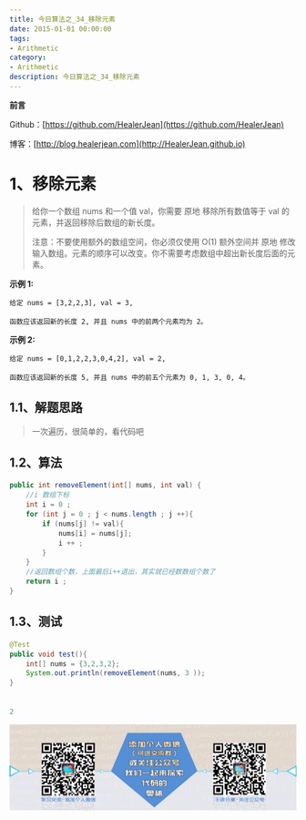```yaml
---
title: 今日算法之_34_移除元素
date: 2015-01-01 00:00:00
tags: 
- Arithmetic
category: 
- Arithmetic
description: 今日算法之_34_移除元素
---
```


**前言**     

 Github：[https://github.com/HealerJean](https://github.com/HealerJean)         

 博客：[http://blog.healerjean.com](http://HealerJean.github.io)          



# 1、移除元素
> 给你一个数组 nums 和一个值 val，你需要 原地 移除所有数值等于 val 的元素，并返回移除后数组的新长度。    
>
> 注意：不要使用额外的数组空间，你必须仅使用 O(1) 额外空间并 原地 修改输入数组。元素的顺序可以改变。你不需要考虑数组中超出新长度后面的元素。





**示例 1:**

```
给定 nums = [3,2,2,3], val = 3,

函数应该返回新的长度 2, 并且 nums 中的前两个元素均为 2。
```



**示例 2:**

```
给定 nums = [0,1,2,2,3,0,4,2], val = 2,

函数应该返回新的长度 5, 并且 nums 中的前五个元素为 0, 1, 3, 0, 4。
```



## 1.1、解题思路 

> 一次遍历，很简单的，看代码吧



## 1.2、算法

```java
public int removeElement(int[] nums, int val) {
    //i 数组下标
    int i = 0 ;
    for (int j = 0 ; j < nums.length ; j ++){
        if (nums[j] != val){
            nums[i] = nums[j];
            i ++ ;
        }
    }
    //返回数组个数，上面最后i++退出，其实就已经数数组个数了
    return i ;
}
```




## 1.3、测试 

```java
@Test
public void test(){
    int[] nums = {3,2,3,2};
    System.out.println(removeElement(nums, 3 ));
}


2
```



![ContactAuthor](https://raw.githubusercontent.com/HealerJean/HealerJean.github.io/master/assets/img/artical_bottom.jpg)



<link rel="stylesheet" href="https://unpkg.com/gitalk/dist/gitalk.css">

<script src="https://unpkg.com/gitalk@latest/dist/gitalk.min.js"></script> 
<div id="gitalk-container"></div>    
 <script type="text/javascript">
    var gitalk = new Gitalk({
		clientID: `1d164cd85549874d0e3a`,
		clientSecret: `527c3d223d1e6608953e835b547061037d140355`,
		repo: `HealerJean.github.io`,
		owner: 'HealerJean',
		admin: ['HealerJean'],
		id: 'bx0WpBZKRErsmVNu',
    });
    gitalk.render('gitalk-container');
</script> 
